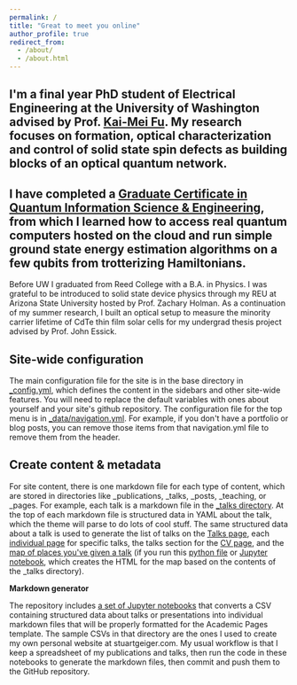 ```yaml
---
permalink: /
title: "Great to meet you online"
author_profile: true
redirect_from: 
  - /about/
  - /about.html
---
```


I'm a final year PhD student of Electrical Engineering at the University of Washington advised by Prof. [Kai-Mei Fu](https://sites.google.com/uw.edu/optospintronics-lab/home). My research focuses on formation, optical characterization and control of solid state spin defects as building blocks of an optical quantum network.
---
I have completed a [Graduate Certificate in Quantum Information Science & Engineering](https://www.quantumx.washington.edu/training/graduate-certificate-in-quantum-information-science-and-engineering/), from which I learned how to access real quantum computers hosted on the cloud and run simple ground state energy estimation algorithms on a few qubits from trotterizing Hamiltonians. 
---
Before UW I graduated from Reed College with a B.A. in Physics. I was grateful to be introduced to solid state device physics through my REU at Arizona State University hosted by Prof. Zachary Holman. As a continuation of my summer research, I built an optical setup to measure the minority carrier lifetime of CdTe thin film solar cells for my undergrad thesis project advised by Prof. John Essick. 

Site-wide configuration
------
The main configuration file for the site is in the base directory in [_config.yml](https://github.com/academicpages/academicpages.github.io/blob/master/_config.yml), which defines the content in the sidebars and other site-wide features. You will need to replace the default variables with ones about yourself and your site's github repository. The configuration file for the top menu is in [_data/navigation.yml](https://github.com/academicpages/academicpages.github.io/blob/master/_data/navigation.yml). For example, if you don't have a portfolio or blog posts, you can remove those items from that navigation.yml file to remove them from the header. 

Create content & metadata
------
For site content, there is one markdown file for each type of content, which are stored in directories like _publications, _talks, _posts, _teaching, or _pages. For example, each talk is a markdown file in the [_talks directory](https://github.com/academicpages/academicpages.github.io/tree/master/_talks). At the top of each markdown file is structured data in YAML about the talk, which the theme will parse to do lots of cool stuff. The same structured data about a talk is used to generate the list of talks on the [Talks page](https://academicpages.github.io/talks), each [individual page](https://academicpages.github.io/talks/2012-03-01-talk-1) for specific talks, the talks section for the [CV page](https://academicpages.github.io/cv), and the [map of places you've given a talk](https://academicpages.github.io/talkmap.html) (if you run this [python file](https://github.com/academicpages/academicpages.github.io/blob/master/talkmap.py) or [Jupyter notebook](https://github.com/academicpages/academicpages.github.io/blob/master/talkmap.ipynb), which creates the HTML for the map based on the contents of the _talks directory).

**Markdown generator**

The repository includes [a set of Jupyter notebooks](https://github.com/academicpages/academicpages.github.io/tree/master/markdown_generator
) that converts a CSV containing structured data about talks or presentations into individual markdown files that will be properly formatted for the Academic Pages template. The sample CSVs in that directory are the ones I used to create my own personal website at stuartgeiger.com. My usual workflow is that I keep a spreadsheet of my publications and talks, then run the code in these notebooks to generate the markdown files, then commit and push them to the GitHub repository.

